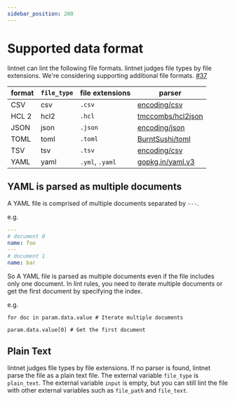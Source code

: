 ```yaml
---
sidebar_position: 200
---
```


# Supported data format

lintnet can lint the following file formats.
lintnet judges file types by file extensions.
We're considering supporting additional file formats. [#37](https://github.com/lintnet/lintnet/issues/37)

format | `file_type` | file extensions | parser
--- | --- | --- | ---
CSV | csv | `.csv` | [encoding/csv](https://pkg.go.dev/encoding/csv#Reader)
HCL 2 | hcl2 | `.hcl` | [tmccombs/hcl2json](https://pkg.go.dev/github.com/tmccombs/hcl2json/convert)
JSON | json | `.json` | [encoding/json](https://pkg.go.dev/encoding/json#Decoder)
TOML | toml | `.toml` | [BurntSushi/toml](https://godocs.io/github.com/BurntSushi/toml#Decoder)
TSV | tsv | `.tsv` | [encoding/csv](https://pkg.go.dev/encoding/csv#Reader)
YAML | yaml | `.yml`, `.yaml` | [gopkg.in/yaml.v3](https://pkg.go.dev/gopkg.in/yaml.v3#Decoder)

## YAML is parsed as multiple documents

A YAML file is comprised of multiple documents separated by `---`.

e.g.

```yaml
---
# document 0
name: foo
---
# document 1
name: bar
```

So A YAML file is parsed as multiple documents even if the file includes only one document.
In lint rules, you need to iterate multiple documents or get the first document by specifying the index.

e.g.

```jsonnet
for doc in param.data.value # Iterate multiple documents
```

```jsonnet
param.data.value[0] # Get the first document
```

## Plain Text

lintnet judges file types by file extensions.
If no parser is found, lintnet parse the file as a plain text file.
The external variable `file_type` is `plain_text`.
The external variable `input` is empty, but you can still lint the file with other external variables such as `file_path` and `file_text`.

